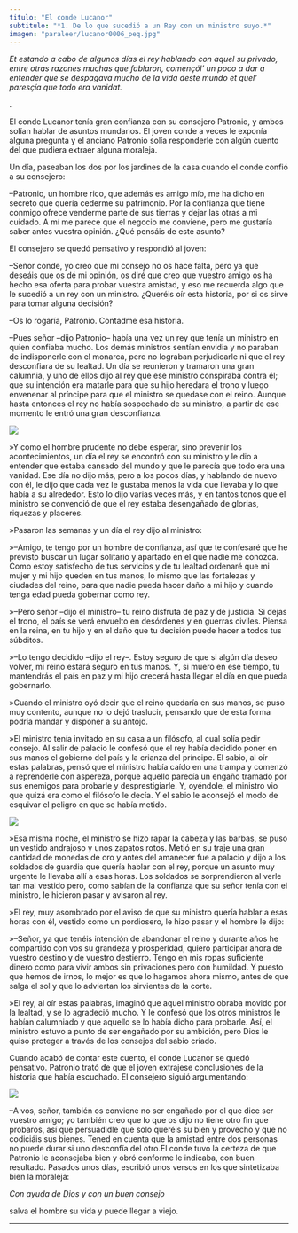 ```yaml
---
titulo: "El conde Lucanor"
subtitulo: "*1. De lo que sucedió a un Rey con un ministro suyo.*"
imagen: "paraleer/lucanor0006_peq.jpg"
---
```

_Et estando a cabo de algunos días el rey hablando con aquel su privado, entre otras razones muchas que fablaron, començól’ un poco a dar a entender que se despagava mucho de la vida deste mundo et quel’ paresçía que todo era vanidat._

.

El conde Lucanor tenía gran confianza con su consejero Patronio, y ambos solían hablar de asuntos mundanos. El joven conde a veces le exponía alguna pregunta y el anciano Patronio solía responderle con algún cuento del que pudiera extraer alguna moraleja.

Un día, paseaban los dos por los jardines de la casa cuando el conde confió a su consejero:

–Patronio, un hombre rico, que además es amigo mío, me ha dicho en secreto que quería cederme su patrimonio. Por la confianza que tiene conmigo ofrece venderme parte de sus tierras y dejar las otras a mi cuidado. A mí me parece que el negocio me conviene, pero me gustaría saber antes vuestra opinión. ¿Qué pensáis de este asunto?

El consejero se quedó pensativo y respondió al joven:

–Señor conde, yo creo que mi consejo no os hace falta, pero ya que deseáis que os dé mi opinión, os diré que creo que vuestro amigo os ha hecho esa oferta para probar vuestra amistad, y eso me recuerda algo que le sucedió a un rey con un ministro. ¿Queréis oír esta historia, por si os sirve para tomar alguna decisión?

–Os lo rogaría, Patronio. Contadme esa historia.

–Pues señor –dijo Patronio– había una vez un rey que tenía un ministro en quien confiaba mucho. Los demás ministros sentían envidia y no paraban de indisponerle con el monarca, pero no lograban perjudicarle ni que el rey desconfiara de su lealtad. Un día se reunieron y tramaron una gran calumnia, y uno de ellos dijo al rey que ese ministro conspiraba contra él; que su intención era matarle para que su hijo heredara el trono y luego envenenar al príncipe para que el ministro se quedase con el reino. Aunque hasta entonces el rey no había sospechado de su ministro, a partir de ese momento le entró una gran desconfianza.

![](/attachments/0000/0672/lucanor0001_peq.jpg)

»Y como el hombre prudente no debe esperar, sino prevenir los acontecimientos, un día el rey se encontró con su ministro y le dio a entender que estaba cansado del mundo y que le parecía que todo era una vanidad. Ese día no dijo más, pero a los pocos días, y hablando de nuevo con él, le dijo que cada vez le gustaba menos la vida que llevaba y lo que había a su alrededor. Esto lo dijo varias veces más, y en tantos tonos que el ministro se convenció de que el rey estaba desengañado de glorias, riquezas y placeres.

»Pasaron las semanas y un día el rey dijo al ministro:

»–Amigo, te tengo por un hombre de confianza, así que te confesaré que he previsto buscar un lugar solitario y apartado en el que nadie me conozca. Como estoy satisfecho de tus servicios y de tu lealtad ordenaré que mi mujer y mi hijo queden en tus manos, lo mismo que las fortalezas y ciudades del reino, para que nadie pueda hacer daño a mi hijo y cuando tenga edad pueda gobernar como rey.

»–Pero señor –dijo el ministro– tu reino disfruta de paz y de justicia. Si dejas el trono, el país se verá envuelto en desórdenes y en guerras civiles. Piensa en la reina, en tu hijo y en el daño que tu decisión puede hacer a todos tus súbditos.

»–Lo tengo decidido –dijo el rey–. Estoy seguro de que si algún día deseo volver, mi reino estará seguro en tus manos. Y, si muero en ese tiempo, tú mantendrás el país en paz y mi hijo crecerá hasta llegar el día en que pueda gobernarlo.

»Cuando el ministro oyó decir que el reino quedaría en sus manos, se puso muy contento, aunque no lo dejó traslucir, pensando que de esta forma podría mandar y disponer a su antojo.

»El ministro tenía invitado en su casa a un filósofo, al cual solía pedir consejo. Al salir de palacio le confesó que el rey había decidido poner en sus manos el gobierno del país y la crianza del príncipe. El sabio, al oír estas palabras, pensó que el ministro había caído en una trampa y comenzó a reprenderle con aspereza, porque aquello parecía un engaño tramado por sus enemigos para probarle y desprestigiarle. Y, oyéndole, el ministro vio que quizá era como el filósofo le decía. Y el sabio le aconsejó el modo de esquivar el peligro en que se había metido.

![](/attachments/0000/0678/lucanor0002_peq.jpg)

»Esa misma noche, el ministro se hizo rapar la cabeza y las barbas, se puso un vestido andrajoso y unos zapatos rotos. Metió en su traje una gran cantidad de monedas de oro y antes del amanecer fue a palacio y dijo a los soldados de guardia que quería hablar con el rey, porque un asunto muy urgente le llevaba allí a esas horas. Los soldados se sorprendieron al verle tan mal vestido pero, como sabían de la confianza que su señor tenía con el ministro, le hicieron pasar y avisaron al rey.

»El rey, muy asombrado por el aviso de que su ministro quería hablar a esas horas con él, vestido como un pordiosero, le hizo pasar y el hombre le dijo:

»–Señor, ya que tenéis intención de abandonar el reino y durante años he compartido con vos su grandeza y prosperidad, quiero participar ahora de vuestro destino y de vuestro destierro. Tengo en mis ropas suficiente dinero como para vivir ambos sin privaciones pero con humildad. Y puesto que hemos de irnos, lo mejor es que lo hagamos ahora mismo, antes de que salga el sol y que lo adviertan los sirvientes de la corte.

»El rey, al oír estas palabras, imaginó que aquel ministro obraba movido por la lealtad, y se lo agradeció mucho. Y le confesó que los otros ministros le habían calumniado y que aquello se lo había dicho para probarle. Así, el ministro estuvo a punto de ser engañado por su ambición, pero Dios le quiso proteger a través de los consejos del sabio criado.

Cuando acabó de contar este cuento, el conde Lucanor se quedó pensativo. Patronio trató de que el joven extrajese conclusiones de la historia que había escuchado. El consejero siguió argumentando:

![](/attachments/0000/0676/lucanor0004_peq.jpg)

–A vos, señor, también os conviene no ser engañado por el que dice ser vuestro amigo; yo también creo que lo que os dijo no tiene otro fin que probaros, así que persuadidle que solo queréis su bien y provecho y que no codiciáis sus bienes. Tened en cuenta que la amistad entre dos personas no puede durar si uno desconfía del otro.El conde tuvo la certeza de que Patronio le aconsejaba bien y obró conforme le indicaba, con buen resultado. Pasados unos días, escribió unos versos en los que sintetizaba bien la moraleja:

_Con ayuda de Dios y con un buen consejo_

salva el hombre su vida y puede llegar a viejo.

* * *
